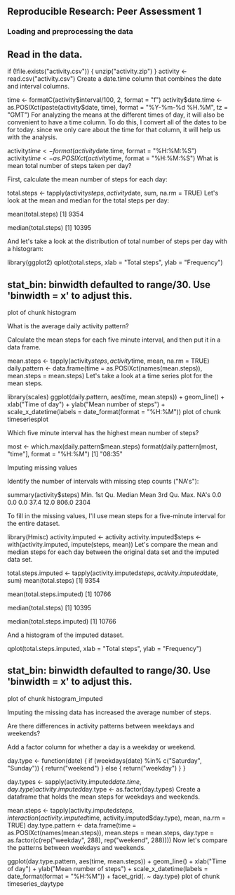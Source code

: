 ## Reproducible Research: Peer Assessment 1
### Loading and preprocessing the data

## Read in the data.

if (!file.exists("activity.csv")) {
    unzip("activity.zip")
}
activity <- read.csv("activity.csv")
Create a date.time column that combines the date and interval columns.

time <- formatC(activity$interval/100, 2, format = "f")
activity$date.time <- as.POSIXct(paste(activity$date, time), format = "%Y-%m-%d %H.%M", 
    tz = "GMT")
For analyzing the means at the different times of day, it will also be convenient to have a time column. To do this, I convert all of the dates to be for today. since we only care about the time for that column, it will help us with the analysis.

activity$time <- format(activity$date.time, format = "%H:%M:%S")
activity$time <- as.POSIXct(activity$time, format = "%H:%M:%S")
What is mean total number of steps taken per day?

First, calculate the mean number of steps for each day:

total.steps <- tapply(activity$steps, activity$date, sum, na.rm = TRUE)
Let's look at the mean and median for the total steps per day:

mean(total.steps)
[1] 9354

median(total.steps)
[1] 10395

And let's take a look at the distribution of total number of steps per day with a histogram:

library(ggplot2)
qplot(total.steps, xlab = "Total steps", ylab = "Frequency")
## stat_bin: binwidth defaulted to range/30. Use 'binwidth = x' to adjust this.
plot of chunk histogram

What is the average daily activity pattern?

Calculate the mean steps for each five minute interval, and then put it in a data frame.

mean.steps <- tapply(activity$steps, activity$time, mean, na.rm = TRUE)
daily.pattern <- data.frame(time = as.POSIXct(names(mean.steps)), mean.steps = mean.steps)
Let's take a look at a time series plot for the mean steps.

library(scales)
ggplot(daily.pattern, aes(time, mean.steps)) + geom_line() + xlab("Time of day") + 
    ylab("Mean number of steps") + scale_x_datetime(labels = date_format(format = "%H:%M"))
plot of chunk timeseriesplot

Which five minute interval has the highest mean number of steps?

most <- which.max(daily.pattern$mean.steps)
format(daily.pattern[most, "time"], format = "%H:%M")
[1] "08:35"

Imputing missing values

Identify the number of intervals with missing step counts ("NA's"):

summary(activity$steps)
Min. 1st Qu. Median Mean 3rd Qu. Max. NA's 0.0 0.0 0.0 37.4 12.0 806.0 2304

To fill in the missing values, I'll use mean steps for a five-minute interval for the entire dataset.

library(Hmisc)
activity.imputed <- activity
activity.imputed$steps <- with(activity.imputed, impute(steps, mean))
Let's compare the mean and median steps for each day between the original data set and the imputed data set.

total.steps.imputed <- tapply(activity.imputed$steps, activity.imputed$date, 
    sum)
mean(total.steps)
[1] 9354

mean(total.steps.imputed)
[1] 10766

median(total.steps)
[1] 10395

median(total.steps.imputed)
[1] 10766

And a histogram of the imputed dataset.

qplot(total.steps.imputed, xlab = "Total steps", ylab = "Frequency")
## stat_bin: binwidth defaulted to range/30. Use 'binwidth = x' to adjust this.
plot of chunk histogram_imputed

Imputing the missing data has increased the average number of steps.

Are there differences in activity patterns between weekdays and weekends?

Add a factor column for whether a day is a weekday or weekend.

day.type <- function(date) {
    if (weekdays(date) %in% c("Saturday", "Sunday")) {
        return("weekend")
    } else {
        return("weekday")
    }
}

day.types <- sapply(activity.imputed$date.time, day.type)
activity.imputed$day.type <- as.factor(day.types)
Create a dataframe that holds the mean steps for weekdays and weekends.

mean.steps <- tapply(activity.imputed$steps, interaction(activity.imputed$time, 
    activity.imputed$day.type), mean, na.rm = TRUE)
day.type.pattern <- data.frame(time = as.POSIXct(names(mean.steps)), mean.steps = mean.steps, 
    day.type = as.factor(c(rep("weekday", 288), rep("weekend", 288))))
Now let's compare the patterns between weekdays and weekends.

ggplot(day.type.pattern, aes(time, mean.steps)) + geom_line() + xlab("Time of day") + 
    ylab("Mean number of steps") + scale_x_datetime(labels = date_format(format = "%H:%M")) + 
    facet_grid(. ~ day.type)
plot of chunk timeseries_daytype
